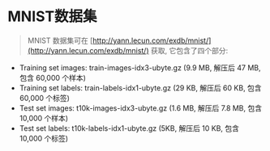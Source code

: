 # MNIST数据集

> MNIST 数据集可在 [http://yann.lecun.com/exdb/mnist/](http://yann.lecun.com/exdb/mnist/) 获取, 它包含了四个部分:

+ Training set images: train-images-idx3-ubyte.gz (9.9 MB, 解压后 47 MB, 包含 60,000 个样本)
+ Training set labels: train-labels-idx1-ubyte.gz (29 KB, 解压后 60 KB, 包含 60,000 个标签)
+ Test set images: t10k-images-idx3-ubyte.gz (1.6 MB, 解压后 7.8 MB, 包含 10,000 个样本)
+ Test set labels: t10k-labels-idx1-ubyte.gz (5KB, 解压后 10 KB, 包含 10,000 个标签)
